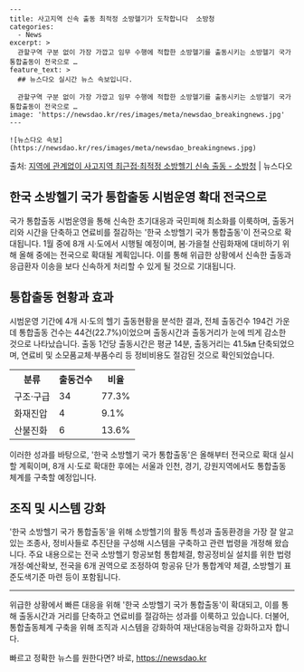     ---
    title: 사고지역 신속 출동 최적정 소방헬기가 도착합니다  소방청
    categories:
      - News
    excerpt: >
      관할구역 구분 없이 가장 가깝고 임무 수행에 적합한 소방헬기를 출동시키는 소방헬기 국가 통합출동이 전국으로 …
    feature_text: >
      ## 뉴스다오 실시간 뉴스 속보입니다.
    
      관할구역 구분 없이 가장 가깝고 임무 수행에 적합한 소방헬기를 출동시키는 소방헬기 국가 통합출동이 전국으로 …
    image: 'https://newsdao.kr/res/images/meta/newsdao_breakingnews.jpg'
    ---
    
    ![뉴스다오 속보](https://newsdao.kr/res/images/meta/newsdao_breakingnews.jpg)

<p>출처: <a href="https://newsdao.kr/2949" rel="dofollow">지역에 관계없이 사고지역 최근접·최적정 소방헬기 신속 출동 - 소방청</a> | 뉴스다오</p>

<h2>한국 소방헬기 국가 통합출동 시범운영 확대 전국으로</h2>

<p data-ke-size="size16">국가 통합출동 시범운영을 통해 신속한 초기대응과 국민피해 최소화를 이룩하며, 출동거리와 시간을 단축하고 연료비를 절감하는 '한국 소방헬기 국가 통합출동'이 전국으로 확대됩니다. 1월 중에 8개 시·도에서 시행될 예정이며, 봄·가을철 산림화재에 대비하기 위해 올해 중에는 전국으로 확대될 계획입니다. 이를 통해 위급한 상황에서 신속한 출동과 응급환자 이송을 보다 신속하게 처리할 수 있게 될 것으로 기대됩니다.</p>

<h2 data-ke-size="size26">통합출동 현황과 효과</h2>

<p data-ke-size="size16">시범운영 기간에 4개 시·도의 헬기 출동현황을 분석한 결과, 전체 출동건수 194건 가운데 통합출동 건수는 44건(22.7%)이었으며 출동시간과 출동거리가 눈에 띄게 감소한 것으로 나타났습니다. 출동 1건당 출동시간은 평균 14분, 출동거리는 41.5㎞ 단축되었으며, 연료비 및 소모품교체·부품수리 등 정비비용도 절감된 것으로 확인되었습니다.</p>

<table>
  <tr>
    <th>분류</th>
    <th>출동건수</th>
    <th>비율</th>
  </tr>
  <tr>
    <td>구조·구급</td>
    <td>34</td>
    <td>77.3%</td>
  </tr>
  <tr>
    <td>화재진압</td>
    <td>4</td>
    <td>9.1%</td>
  </tr>
  <tr>
    <td>산불진화</td>
    <td>6</td>
    <td>13.6%</td>
  </tr>
</table>

<p data-ke-size="size16">이러한 성과를 바탕으로, '한국 소방헬기 국가 통합출동'은 올해부터 전국으로 확대 실시할 계획이며, 8개 시·도로 확대한 후에는 서울과 인천, 경기, 강원지역에서도 통합출동 체계를 구축할 예정입니다.</p>

<h2 data-ke-size="size26">조직 및 시스템 강화</h2>

<p data-ke-size="size16">'한국 소방헬기 국가 통합출동'을 위해 소방헬기의 활동 특성과 출동환경을 가장 잘 알고 있는 조종사, 정비사들로 추진단을 구성해 시스템을 구축하고 관련 법령을 개정해 왔습니다. 주요 내용으로는 전국 소방헬기 항공보험 통합체결, 항공정비실 설치를 위한 법령개정·예산확보, 전국을 6개 권역으로 조정하여 항공유 단가 통합계약 체결, 소방헬기 표준도색기준 마련 등이 포함됩니다.</p>

<hr>

<p data-ke-size="size16">위급한 상황에서 빠른 대응을 위해 '한국 소방헬기 국가 통합출동'이 확대되고, 이를 통해 출동시간과 거리를 단축하고 연료비를 절감하는 성과를 이룩하고 있습니다. 더불어, 통합출동체계 구축을 위해 조직과 시스템을 강화하여 재난대응능력을 강화하고자 합니다.</p> 

빠르고 정확한 뉴스를 원한다면? 바로, <a href="https://newsdao.kr" rel="dofollow">https://newsdao.kr</a>


    
